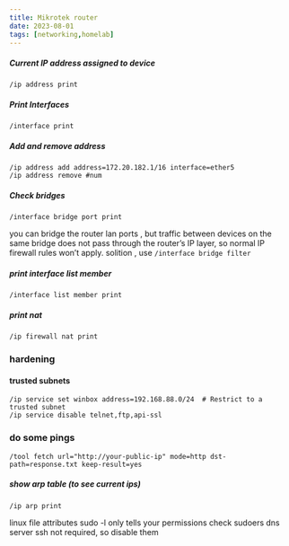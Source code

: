 ```yaml
---
title: Mikrotek router 
date: 2023-08-01
tags: [networking,homelab]
---
```

##### Current IP address assigned to device
```
/ip address print
```
##### Print Interfaces

```
/interface print
```

##### Add and remove address 

```
/ip address add address=172.20.182.1/16 interface=ether5
/ip address remove #num
```

##### Check bridges 

```
/interface bridge port print
```

you can bridge the router lan ports , but traffic between devices on the same bridge does not pass through the router’s IP layer, so normal IP firewall rules won’t apply.
solition , use `/interface bridge filter` 


##### print interface list member 

```
/interface list member print
```

##### print nat
```
/ip firewall nat print
```

### hardening 

#### trusted subnets 

```
/ip service set winbox address=192.168.88.0/24  # Restrict to a trusted subnet
/ip service disable telnet,ftp,api-ssl
```


### do some pings 


```
/tool fetch url="http://your-public-ip" mode=http dst-path=response.txt keep-result=yes
```

##### show  arp table (to see current ips)

```
/ip arp print
```

linux file attributes 
sudo -l only tells your permissions 
check sudoers 
dns server ssh not required, so disable them 